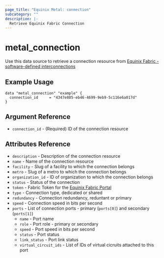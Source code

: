 ```yaml
---
page_title: "Equinix Metal: connection"
subcategory: ""
description: |-
  Retrieve Equinix Fabric Connection
---
```


# metal\_connection

Use this data source to retrieve a connection resource from [Equinix Fabric - software-defined interconnections](https://metal.equinix.com/developers/docs/networking/fabric/)

## Example Usage

```hcl
data "metal_connection" "example" {
  connection_id     = "4347e805-eb46-4699-9eb9-5c116e6a017d"
}
```

## Argument Reference

* `connection_id` - (Required) ID of the connection resource

## Attributes Reference

* `description` - Description of the connection resource
* `name` - Name of the connection resource
* `facility` - Slug of a facility to which the connection belongs
* `metro` - Slug of a metro to which the connection belongs
* `organization_id` - ID of organization to which the connection belongs
* `status` - Status of the connection
* `token` - Fabric Token for the [Equinix Fabric Portal](https://ecxfabric.equinix.com/dashboard)
* `type` - Connection type, dedicated or shared
* `redundancy` - Connection redundancy, reduntant or primary
* `speed` - Connection speed in bits per second
* `ports` - List of connection ports - primary (`ports[0]`) and secondary (`ports[1]`)
  * `name` - Port name
  * `role` - Port role - primary or secondary
  * `speed` - Port speed in bits per second
  * `status` - Port status 
  * `link_status` - Port link status
  * `virtual_circuit_ids` - List of IDs of virtual cicruits attached to this port

